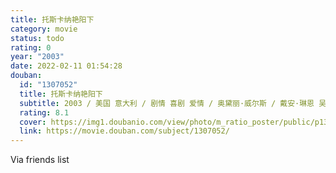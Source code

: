 ```yaml
---
title: 托斯卡纳艳阳下
category: movie
status: todo
rating: 0
year: "2003"
date: 2022-02-11 01:54:28
douban:
  id: "1307052"
  title: 托斯卡纳艳阳下
  subtitle: 2003 / 美国 意大利 / 剧情 喜剧 爱情 / 奥黛丽·威尔斯 / 戴安·琳恩 吴珊卓
  rating: 8.1
  cover: https://img1.doubanio.com/view/photo/m_ratio_poster/public/p1361589750.jpg
  link: https://movie.douban.com/subject/1307052/
---
```


Via friends list

